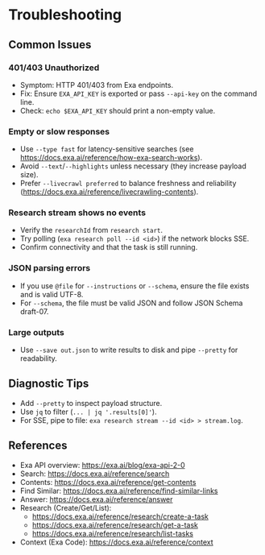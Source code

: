 # Troubleshooting

## Common Issues

### 401/403 Unauthorized

- Symptom: HTTP 401/403 from Exa endpoints.
- Fix: Ensure `EXA_API_KEY` is exported or pass `--api-key` on the command line.
- Check: `echo $EXA_API_KEY` should print a non-empty value.

### Empty or slow responses

- Use `--type fast` for latency-sensitive searches (see <https://docs.exa.ai/reference/how-exa-search-works>).
- Avoid `--text`/`--highlights` unless necessary (they increase payload size).
- Prefer `--livecrawl preferred` to balance freshness and reliability (<https://docs.exa.ai/reference/livecrawling-contents>).

### Research stream shows no events

- Verify the `researchId` from `research start`.
- Try polling (`exa research poll --id <id>`) if the network blocks SSE.
- Confirm connectivity and that the task is still running.

### JSON parsing errors

- If you use `@file` for `--instructions` or `--schema`, ensure the file exists and is valid UTF-8.
- For `--schema`, the file must be valid JSON and follow JSON Schema draft-07.

### Large outputs

- Use `--save out.json` to write results to disk and pipe `--pretty` for readability.

## Diagnostic Tips

- Add `--pretty` to inspect payload structure.
- Use `jq` to filter (`... | jq '.results[0]'`).
- For SSE, pipe to file: `exa research stream --id <id> > stream.log`.

## References

- Exa API overview: <https://exa.ai/blog/exa-api-2-0>
- Search: <https://docs.exa.ai/reference/search>
- Contents: <https://docs.exa.ai/reference/get-contents>
- Find Similar: <https://docs.exa.ai/reference/find-similar-links>
- Answer: <https://docs.exa.ai/reference/answer>
- Research (Create/Get/List):
  - <https://docs.exa.ai/reference/research/create-a-task>
  - <https://docs.exa.ai/reference/research/get-a-task>
  - <https://docs.exa.ai/reference/research/list-tasks>
- Context (Exa Code): <https://docs.exa.ai/reference/context>

